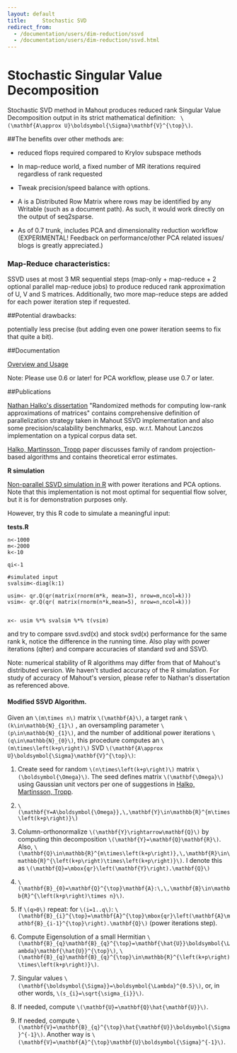 ```yaml
---
layout: default
title:     Stochastic SVD
redirect_from:
  - /documentation/users/dim-reduction/ssvd
  - /documentation/users/dim-reduction/ssvd.html
---
```


# Stochastic Singular Value Decomposition #

Stochastic SVD method in Mahout produces reduced rank Singular Value Decomposition output in its 
strict mathematical definition: ` \(\mathbf{A\approx U}\boldsymbol{\Sigma}\mathbf{V}^{\top}\)`.

##The benefits over other methods are:

 - reduced flops required compared to Krylov subspace methods

 - In map-reduce world, a fixed number of MR iterations required regardless of rank requested

 - Tweak precision/speed balance with options.

 - A is a Distributed Row Matrix where rows may be identified by any Writable (such as a document path). As such, it would work directly on the output of seq2sparse.

 - As of 0.7 trunk, includes PCA and dimensionality reduction workflow (EXPERIMENTAL! Feedback on performance/other PCA related issues/ blogs is greatly appreciated.)

### Map-Reduce characteristics: 
SSVD uses at most 3 MR sequential steps (map-only + map-reduce + 2 optional parallel map-reduce jobs) to produce reduced rank approximation of U, V and S matrices. Additionally, two more map-reduce steps are added for each power iteration step if requested.

##Potential drawbacks:

potentially less precise (but adding even one power iteration seems to fix that quite a bit).

##Documentation

[Overview and Usage][3]

Note: Please use 0.6 or later! for PCA workflow, please use 0.7 or later.

##Publications

[Nathan Halko's dissertation][1] "Randomized methods for computing low-rank
approximations of matrices" contains comprehensive definition of parallelization strategy taken in Mahout SSVD implementation and also some precision/scalability benchmarks, esp. w.r.t. Mahout Lanczos implementation on a typical corpus data set.

[Halko, Martinsson, Tropp] paper discusses family of random projection-based algorithms and contains theoretical error estimates.

**R simulation**

[Non-parallel SSVD simulation in R][2] with power iterations and PCA options. Note that this implementation is not most optimal for sequential flow solver, but it is for demonstration purposes only.

However, try this R code to simulate a meaningful input:



**tests.R**



    n<-1000
    m<-2000
    k<-10
     
    qi<-1
     
    #simulated input
    svalsim<-diag(k:1)
     
    usim<- qr.Q(qr(matrix(rnorm(m*k, mean=3), nrow=m,ncol=k)))
    vsim<- qr.Q(qr( matrix(rnorm(n*k,mean=5), nrow=n,ncol=k)))
     
     
    x<- usim %*% svalsim %*% t(vsim)


and try to compare ssvd.svd(x) and stock svd(x) performance for the same rank k, notice the difference in the running time. Also play with power iterations (qIter) and compare accuracies of standard svd and SSVD.

Note: numerical stability of R algorithms may differ from that of Mahout's distributed version. We haven't studied accuracy of the R simulation. For study of accuracy of Mahout's version, please refer to Nathan's dissertation as referenced above.


  [1]: http://amath.colorado.edu/faculty/martinss/Pubs/2012_halko_dissertation.pdf
  [2]: ssvd.page/ssvd.R
  [3]: ssvd.page/SSVD-CLI.pdf


#### Modified SSVD Algorithm.

Given an `\(m\times n\)`
matrix `\(\mathbf{A}\)`, a target rank `\(k\in\mathbb{N}_{1}\)`
, an oversampling parameter `\(p\in\mathbb{N}_{1}\)`, 
and the number of additional power iterations `\(q\in\mathbb{N}_{0}\)`, 
this procedure computes an `\(m\times\left(k+p\right)\)`
SVD `\(\mathbf{A\approx U}\boldsymbol{\Sigma}\mathbf{V}^{\top}\)`:

  1. Create seed for random `\(n\times\left(k+p\right)\)`
  matrix `\(\boldsymbol{\Omega}\)`. The seed defines matrix `\(\mathbf{\Omega}\)`
  using Gaussian unit vectors per one of suggestions in [Halko, Martinsson, Tropp].

  2. `\(\mathbf{Y=A\boldsymbol{\Omega}},\,\mathbf{Y}\in\mathbb{R}^{m\times\left(k+p\right)}\)`
 

  3. Column-orthonormalize `\(\mathbf{Y}\rightarrow\mathbf{Q}\)`
  by computing thin decomposition `\(\mathbf{Y}=\mathbf{Q}\mathbf{R}\)`.
  Also, `\(\mathbf{Q}\in\mathbb{R}^{m\times\left(k+p\right)},\,\mathbf{R}\in\mathbb{R}^{\left(k+p\right)\times\left(k+p\right)}\)`.
  I denote this as `\(\mathbf{Q}=\mbox{qr}\left(\mathbf{Y}\right).\mathbf{Q}\)`
 

  4. `\(\mathbf{B}_{0}=\mathbf{Q}^{\top}\mathbf{A}:\,\,\mathbf{B}\in\mathbb{R}^{\left(k+p\right)\times n}\)`.
 
  5. If `\(q>0\)`
  repeat: for `\(i=1..q\)`: 
  `\(\mathbf{B}_{i}^{\top}=\mathbf{A}^{\top}\mbox{qr}\left(\mathbf{A}\mathbf{B}_{i-1}^{\top}\right).\mathbf{Q}\)`
  (power iterations step).

  6. Compute Eigensolution of a small Hermitian `\(\mathbf{B}_{q}\mathbf{B}_{q}^{\top}=\mathbf{\hat{U}}\boldsymbol{\Lambda}\mathbf{\hat{U}}^{\top}\)`,
  `\(\mathbf{B}_{q}\mathbf{B}_{q}^{\top}\in\mathbb{R}^{\left(k+p\right)\times\left(k+p\right)}\)`.
 

  7. Singular values `\(\mathbf{\boldsymbol{\Sigma}}=\boldsymbol{\Lambda}^{0.5}\)`,
  or, in other words, `\(s_{i}=\sqrt{\sigma_{i}}\)`.
 

  8. If needed, compute `\(\mathbf{U}=\mathbf{Q}\hat{\mathbf{U}}\)`.
 

  9. If needed, compute `\(\mathbf{V}=\mathbf{B}_{q}^{\top}\hat{\mathbf{U}}\boldsymbol{\Sigma}^{-1}\)`.
Another way is `\(\mathbf{V}=\mathbf{A}^{\top}\mathbf{U}\boldsymbol{\Sigma}^{-1}\)`.

[Halko, Martinsson, Tropp]: http://arxiv.org/abs/0909.4061
 
